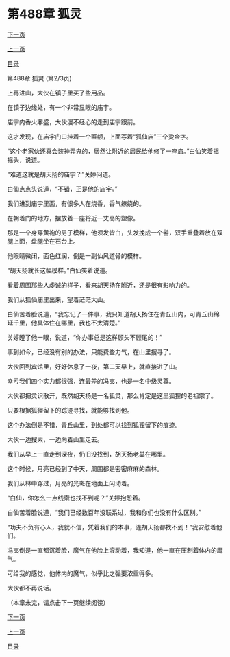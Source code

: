 <h1>第488章   狐灵</h1>
            <div><p><a href="./1463_%E7%AC%AC488%E7%AB%A0_%E7%8B%90%E7%81%B5.md">下一页</a></p><p><a href="./1461_%E7%AC%AC488%E7%AB%A0_%E7%8B%90%E7%81%B5.md">上一页</a></p><p><a href="../">目录</a></p></div>
            <div><p>第488章   狐灵 (第2/3页)</p><p>上再进山，大伙在镇子里买了些用品。</p><p>在镇子边缘处，有一个非常显眼的庙宇。</p><p>庙宇内香火鼎盛，大伙漫不经心的走到庙宇跟前。</p><p>这才发现，在庙宇门口挂着一个匾额，上面写着“狐仙庙”三个烫金字。</p><p>“这个老家伙还真会装神弄鬼的，居然让附近的居民给他修了一座庙。”白仙笑着摇摇头，说道。</p><p>“难道这就是胡天扬的庙宇？”关婷问道。</p><p>白仙点点头说道，“不错，正是他的庙宇。”</p><p>我们进到庙宇里面，有很多人在烧香，香气缭绕的。</p><p>在朝着门的地方，摆放着一座将近一丈高的塑像。</p><p>那是一个身穿黄袍的男子模样，他须发皆白，头发挽成一个髻，双手重叠着放在双腿上面，盘腿坐在石台上。</p><p>他眼睛微闭，面色红润，倒是一副仙风道骨的模样。</p><p>“胡天扬就长这幅模样。”白仙笑着说道。</p><p>看着周围那些人虔诚的样子，看来胡天扬在附近，还是很有影响力的。</p><p>我们从狐仙庙里出来，望着茫茫大山。</p><p>白仙苦着脸说道，“我忘记了一件事，我只知道胡天扬住在青丘山内，可青丘山绵延千里，他具体住在哪里，我也不太清楚。”</p><p>关婷瞪了他一眼，说道，“你办事总是这样顾头不顾尾的！”</p><p>事到如今，已经没有别的办法，只能费些力气，在山里搜寻了。</p><p>大伙回到宾馆里，好好休息了一夜，第二天早上，就直接进了山。</p><p>幸亏我们四个实力都很强，连最差的冯夷，也是一名中级灵尊。</p><p>大伙都把灵识散开，既然胡天扬是一名狐灵，那么肯定是这里狐狸的老祖宗了。</p><p>只要根据狐狸留下的踪迹寻找，就能够找到他。</p><p>这个办法倒是不错，青丘山里，到处都可以找到狐狸留下的痕迹。</p><p>大伙一边搜索，一边向着山里走去。</p><p>我们从早上一直走到深夜，仍旧没找到，胡天扬老巢在哪里。</p><p>这个时候，月亮已经到了中天，周围都是密密麻麻的森林。</p><p>我们从林中穿过，月亮的光斑在地面上闪动着。</p><p>“白仙，你怎么一点线索也找不到呢？”关婷抱怨着。</p><p>白仙苦着脸说道，“我们已经数百年没联系过，我和你们也没有什么区别。”</p><p>“功夫不负有心人，我就不信，凭着我们的本事，连胡天扬都找不到！”我安慰着他们。</p><p>冯夷倒是一直都沉着脸，魔气在他脸上滚动着，我知道，他一直在压制着体内的魔气。</p><p>可给我的感觉，他体内的魔气，似乎比之强要浓重得多。</p><p>大伙都不再说话。</p><p>（本章未完，请点击下一页继续阅读）</p></div>
            <div><p><a href="./1463_%E7%AC%AC488%E7%AB%A0_%E7%8B%90%E7%81%B5.md">下一页</a></p><p><a href="./1461_%E7%AC%AC488%E7%AB%A0_%E7%8B%90%E7%81%B5.md">上一页</a></p><p><a href="../">目录</a></p></div>
